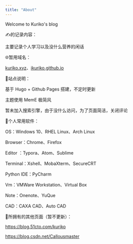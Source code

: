 ```yaml
---
title: "About"
---
```


Welcome to Kuriko's blog  



✍️的记录内容：  

主要记录个人学习以及没什么营养的闲话



🌐暂用域名：  

[kuriko.xyz](https://www.kuriko.xyz)、[ikuriko.github.io](https://ikuriko.github.io)



📃站点说明：  

基于 Hugo + Github Pages 搭建，不定时更新  

主题使用 MemE 极简风  

暂未加入搜索引擎，由于没什么访问，为了页面简洁，关闭评论  



🔧个人常用软件：  

OS：Windows 10、RHEL Linux、Arch Linux

Browser：Chrome、Firefox

Editor ：Typora、Atom、Sublime

Terminal：Xshell、MobaXterm、SecureCRT

Python IDE：PyCharm

Vm：VMWare Workstation、Virtual Box

Note：Onenote、YuQue

CAD：CAXA CAD、Auto CAD



📖所拥有的其他页面（暂不更新）：

https://blog.51cto.com/kuriko

https://blog.csdn.net/Callousmaster

